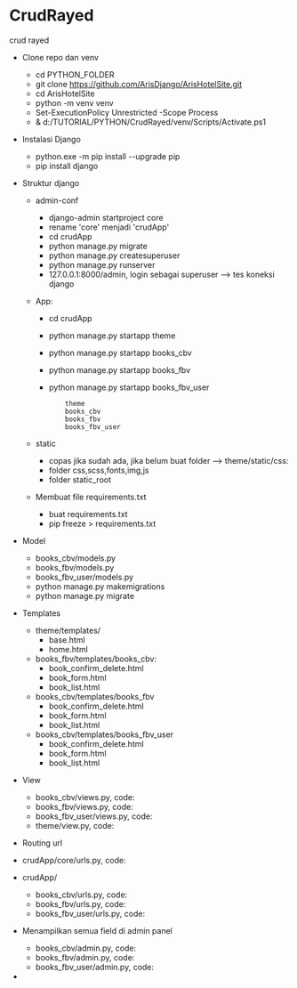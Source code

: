 # CrudRayed
crud rayed
- Clone repo dan venv
    - cd PYTHON_FOLDER
    - git clone https://github.com/ArisDjango/ArisHotelSite.git
    - cd ArisHotelSite
    - python -m venv venv
    - Set-ExecutionPolicy Unrestricted -Scope Process
    - & d:/TUTORIAL/PYTHON/CrudRayed/venv/Scripts/Activate.ps1

- Instalasi Django
    - python.exe -m pip install --upgrade pip
    - pip install django

- Struktur django
    - admin-conf
        - django-admin startproject core
        - rename 'core' menjadi 'crudApp'
        - cd crudApp
        - python manage.py migrate
        - python manage.py createsuperuser
        - python manage.py runserver
        - 127.0.0.1:8000/admin, login sebagai superuser --> tes koneksi django
    - App:
        - cd crudApp
        - python manage.py startapp theme 
        - python manage.py startapp books_cbv
        - python manage.py startapp books_fbv
        - python manage.py startapp books_fbv_user

            ```
                theme 
                books_cbv
                books_fbv
                books_fbv_user
            ```
    - static
        - copas jika sudah ada, jika belum buat folder --> theme/static/css:
        - folder css,scss,fonts,img,js
        - folder static_root

    - Membuat file requirements.txt
        - buat requirements.txt
        - pip freeze > requirements.txt
- Model
    - books_cbv/models.py
    - books_fbv/models.py
    - books_fbv_user/models.py
    - python manage.py makemigrations
    - python manage.py migrate

- Templates
    - theme/templates/
        - base.html
        - home.html
    - books_fbv/templates/books_cbv:
        - book_confirm_delete.html
        - book_form.html
        - book_list.html
    - books_cbv/templates/books_fbv
        - book_confirm_delete.html
        - book_form.html
        - book_list.html
    - books_cbv/templates/books_fbv_user
        - book_confirm_delete.html
        - book_form.html
        - book_list.html

- View
    - books_cbv/views.py, code:
    - books_fbv/views.py, code:
    - books_fbv_user/views.py, code:
    - theme/view.py, code:

        
- Routing url

- crudApp/core/urls.py, code:
- crudApp/
    - books_cbv/urls.py, code:
    - books_fbv/urls.py, code:
    - books_fbv_user/urls.py, code:

- Menampilkan semua field di admin panel
    - books_cbv/admin.py, code:
    - books_fbv/admin.py, code:
    - books_fbv_user/admin.py, code:
- 